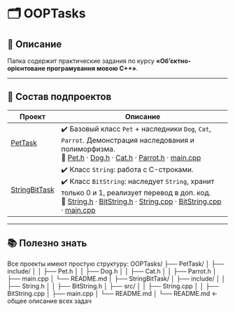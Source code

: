 # 🗂️ OOPTasks

## 📌 Описание

Папка содержит практические задания по курсу **«Об’єктно-орієнтоване програмування мовою С++»**.  

---

## 📁 Состав подпроектов

| Проект | Описание |
|--------|----------|
| [PetTask](./PetTask) | ✔️ Базовый класс `Pet` + наследники `Dog`, `Cat`, `Parrot`. Демонстрация наследования и полиморфизма.<br>🔗 [Pet.h](./PetTask/include/Pet.h) · [Dog.h](./PetTask/include/Dog.h) · [Cat.h](./PetTask/include/Cat.h) · [Parrot.h](./PetTask/include/Parrot.h) · [main.cpp](./PetTask/main.cpp) |
| [StringBitTask](./StringBitTask) | ✔️ Класс `String`: работа с C-строками.<br>✔️ Класс `BitString`: наследует `String`, хранит только 0 и 1, реализует перевод в доп. код.<br>🔗 [String.h](./StringBitTask/include/String.h) · [BitString.h](./StringBitTask/include/BitString.h) · [String.cpp](./StringBitTask/src/String.cpp) · [BitString.cpp](./StringBitTask/src/BitString.cpp) · [main.cpp](./StringBitTask/main.cpp) |

---
## 📚 Полезно знать

Все проекты имеют простую структуру:
OOPTasks/
├── PetTask/
│ ├── include/
│ │ ├── Pet.h
│ │ ├── Dog.h
│ │ ├── Cat.h
│ │ ├── Parrot.h
│ ├── main.cpp
│ └── README.md
│
├── StringBitTask/
│ ├── include/
│ │ ├── String.h
│ │ ├── BitString.h
│ ├── src/
│ │ ├── String.cpp
│ │ ├── BitString.cpp
│ ├── main.cpp
│ └── README.md
│
└── README.md ← общее описание всех задач
